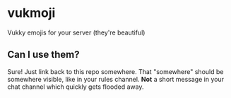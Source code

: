 # vukmoji
Vukky emojis for your server (they're beautiful)

## Can I use them?
Sure! Just link back to this repo somewhere.
That "somewhere" should be somewhere visible, like in your rules channel.
**Not** a short message in your chat channel which quickly gets flooded away.
